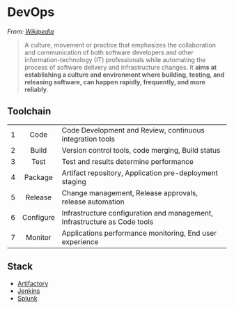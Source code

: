 # DevOps

*From: [Wikipedia](https://en.wikipedia.org/wiki/DevOps)*

> A culture, movement or practice that emphasizes the collaboration and communication of both software developers and other information-technology (IT) professionals while automating the process of software delivery and infrastructure changes. It **aims at establishing a culture and environment where building, testing, and releasing software, can happen rapidly, frequently, and more reliably**.

## Toolchain

|   |           |                                                                           |
|:-:|:---------:|---------------------------------------------------------------------------|
| 1 |   Code    | Code Development and Review, continuous integration tools                 |
| 2 |   Build   | Version control tools, code merging, Build status                         |
| 3 |   Test    | Test and results determine performance                                    |
| 4 |  Package  | Artifact repository, Application pre-deployment staging                   |
| 5 |  Release  | Change management, Release approvals, release automation                  |
| 6 | Configure | Infrastructure configuration and management, Infrastructure as Code tools |
| 7 |  Monitor  | Applications performance monitoring, End user experience                  |

## Stack

-   [Artifactory]()
-   [Jenkins](./jenkins.md)
-   [Splunk]()
